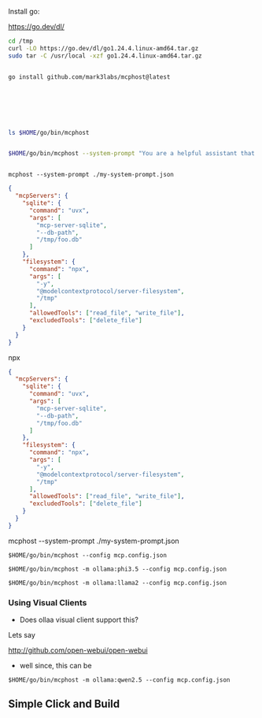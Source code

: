 
Install go:

https://go.dev/dl/


```sh
cd /tmp
curl -LO https://go.dev/dl/go1.24.4.linux-amd64.tar.gz
sudo tar -C /usr/local -xzf go1.24.4.linux-amd64.tar.gz


go install github.com/mark3labs/mcphost@latest







ls $HOME/go/bin/mcphost


$HOME/go/bin/mcphost --system-prompt "You are a helpful assistant that responds in a friendly tone."



```



```
mcphost --system-prompt ./my-system-prompt.json
```

```json
{
  "mcpServers": {
    "sqlite": {
      "command": "uvx",
      "args": [
        "mcp-server-sqlite",
        "--db-path",
        "/tmp/foo.db"
      ]
    },
    "filesystem": {
      "command": "npx",
      "args": [
        "-y",
        "@modelcontextprotocol/server-filesystem",
        "/tmp"
      ],
      "allowedTools": ["read_file", "write_file"],
      "excludedTools": ["delete_file"]
    }
  }
}
```


npx

```json
{
  "mcpServers": {
    "sqlite": {
      "command": "uvx",
      "args": [
        "mcp-server-sqlite",
        "--db-path",
        "/tmp/foo.db"
      ]
    },
    "filesystem": {
      "command": "npx",
      "args": [
        "-y",
        "@modelcontextprotocol/server-filesystem",
        "/tmp"
      ],
      "allowedTools": ["read_file", "write_file"],
      "excludedTools": ["delete_file"]
    }
  }
}
```

mcphost --system-prompt ./my-system-prompt.json


```
$HOME/go/bin/mcphost --config mcp.config.json
```



```
$HOME/go/bin/mcphost -m ollama:phi3.5 --config mcp.config.json
```


```
$HOME/go/bin/mcphost -m ollama:llama2 --config mcp.config.json
```



### Using Visual Clients

- Does ollaa visual client support this?


Lets say

http://github.com/open-webui/open-webui


- well since, this can be 

```
$HOME/go/bin/mcphost -m ollama:qwen2.5 --config mcp.config.json
```



## Simple Click and Build 



